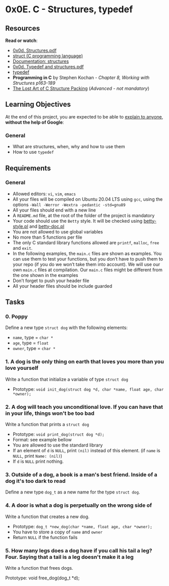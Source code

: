 <h1>0x0E. C - Structures, typedef</h1>
<h2>Resources</h2>
<p><strong>Read or watch</strong>:</p>
<ul>
    <li><a href="https://intranet.hbtn.io/rltoken/Rc1JAo6IS9HkELfLUylh2g" target="_blank" title="0x0d. Structures.pdf">0x0d. Structures.pdf</a></li>
    <li><a href="https://intranet.hbtn.io/rltoken/sF_gQY2e9CP95XbgWQkduA" target="_blank" title="struct (C programming language)">struct (C programming language)</a></li>
    <li><a href="https://intranet.hbtn.io/rltoken/7VySR2oMyxk7VMR8LLOvZA" target="_blank" title="Documentation: structures">Documentation: structures</a></li>
    <li><a href="https://intranet.hbtn.io/rltoken/kef9P9qRh_co4dxwHU8QGA" target="_blank" title="0x0d. Typedef and structures.pdf">0x0d. Typedef and structures.pdf</a></li>
    <li><a href="https://intranet.hbtn.io/rltoken/-vbMNPFrIA5PcVs4RiWr4g" target="_blank" title="typedef">typedef</a></li>
    <li><strong>Programming in C</strong> by Stephen Kochan - <em>Chapter 8, Working with Structures p163-189</em></li>
    <li><a href="https://intranet.hbtn.io/rltoken/92gDeb3TtzgLDpzo9DXfZg" target="_blank" title="The Lost Art of C Structure Packing">The Lost Art of C Structure Packing</a> (<em>Advanced - not mandatory</em>)</li>
</ul>
<h2>Learning Objectives</h2>
<p>At the end of this project, you are expected to be able to <a href="https://intranet.hbtn.io/rltoken/SJC6PvFo2vSFZW0M7u-caw" target="_blank" title="explain to anyone">explain to anyone</a>, <strong>without the help of Google</strong>:</p>
<h3>General</h3>
<ul>
    <li>What are structures, when, why and how to use them</li>
    <li>How to use <code>typedef</code></li>
</ul>
<h2>Requirements</h2>
<h3>General</h3>
<ul>
    <li>Allowed editors: <code>vi</code>, <code>vim</code>, <code>emacs</code></li>
    <li>All your files will be compiled on Ubuntu 20.04 LTS using <code>gcc</code>, using the options <code>-Wall -Werror -Wextra -pedantic -std=gnu89</code></li>
    <li>All your files should end with a new line</li>
    <li>A <code>README.md</code> file, at the root of the folder of the project is mandatory</li>
    <li>Your code should use the <code>Betty</code> style. It will be checked using <a href="https://github.com/holbertonschool/Betty/blob/master/betty-style.pl" target="_blank" title="betty-style.pl">betty-style.pl</a> and <a href="https://github.com/holbertonschool/Betty/blob/master/betty-doc.pl" target="_blank" title="betty-doc.pl">betty-doc.pl</a></li>
    <li>You are not allowed to use global variables</li>
    <li>No more than 5 functions per file</li>
    <li>The only C standard library functions allowed are <code>printf</code>, <code>malloc</code>, <code>free</code> and <code>exit</code>.</li>
    <li>In the following examples, the <code>main.c</code> files are shown as examples. You can use them to test your functions, but you don&rsquo;t have to push them to your repo (if you do we won&rsquo;t take them into account). We will use our own <code>main.c</code> files at compilation. Our <code>main.c</code> files might be different from the one shown in the examples</li>
    <li>Don&rsquo;t forget to push your header file</li>
    <li>All your header files should be include guarded</li>
</ul>
<h2>Tasks</h2>
<div>
    <div>
        <div>
            <h3>0. Poppy</h3>
            <p>Define a new type <code>struct dog</code> with the following elements:</p>
            <ul>
                <li><code>name</code>, type = <code>char *</code></li>
                <li><code>age</code>, type = <code>float</code></li>
                <li><code>owner</code>, type = <code>char *</code></li>
            </ul>
            <div>
                <h3>1. A dog is the only thing on earth that loves you more than you love yourself</h3>
            </div>
            <div>
                <p>Write a function that initialize a variable of type <code>struct dog</code></p>
                <ul>
                    <li>Prototype: <code>void init_dog(struct dog *d, char *name, float age, char *owner);</code></li>
                </ul>
                <h3>2. A dog will teach you unconditional love. If you can have that in your life, things won&apos;t be too bad</h3>
                <p>Write a function that prints a&nbsp;<code>struct dog</code></p>
                <ul>
                    <li>Prototype: <code>void print_dog(struct dog *d);</code></li>
                    <li>Format: see example bellow</li>
                    <li>You are allowed to use the standard library</li>
                    <li>If an element of <code>d</code> is <code>NULL</code>, print <code>(nil)</code> instead of this element. (if <code>name</code> is <code>NULL</code>, print <code>Name: (nil)</code>)</li>
                    <li>If <code>d</code> is <code>NULL</code> print nothing.</li>
                </ul>
                <h3>3. Outside of a dog, a book is a man&apos;s best friend. Inside of a dog it&apos;s too dark to read</h3>
                <div>Define a new type <code>dog_t</code> as a new name for the type <code>struct dog</code>.&nbsp;</div>
                <h3>4. A door is what a dog is perpetually on the wrong side of</h3>
                <p>Write a function that creates a new dog.</p>
                <ul>
                    <li>Prototype:&nbsp;<code>dog_t *new_dog(char *name, float age, char *owner);</code></li>
                    <li>You have to store a copy of&nbsp;<code>name</code> and&nbsp;<code>owner</code></li>
                    <li>Return&nbsp;<code>NULL</code> if the function fails</li>
                </ul>
                <h3>5. How many legs does a dog have if you call his tail a leg? Four. Saying that a tail is a leg doesn&apos;t make it a leg</h3>
                <p>Write a function that frees dogs.</p>
                <p>Prototype: void free_dog(dog_t *d);</p>
            </div>
        </div>
    </div>
</div>
